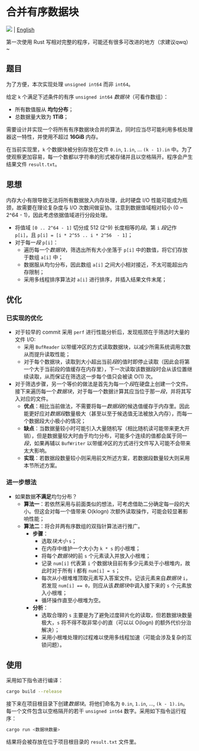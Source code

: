 # 合并有序数据块

![](https://github.com/codgician/merging-chunks/workflows/merging-chunks/badge.svg) | [English](README.md)


第一次使用 Rust 写相对完整的程序，可能还有很多可改进的地方（求建议qwq）~

## 题目

为了方便，本次实现处理 `unsigned int64` 而非 `int64`。

给定 `k` 个满足下述条件的有序 `unsigned int64` *数据块*（可看作数组）：

- 所有数值服从 **均匀分布**；
- 总数据量大致为 **1TiB**；

需要设计并实现一个将所有有序数据块合并的算法，同时应当尽可能利用多核处理器这一特性，并使用不超过 **16GiB** 内存。

在当前实现里，`k` 个数据块被分别存放在文件 `0.in`, `1.in`, ... `(k - 1).in` 中。为了使观察更加容易，每一个数都以字符串的形式被存储并且以空格隔开。程序会产生结果文件 `result.txt`。 

## 思想

内存大小有限导致无法将所有数据放入内存处理，此时硬盘 I/O 性能可能成为瓶颈，故需要在理论复杂度与 I/O 次数间做妥协。注意到数据值域相对较小 (0 ~ 2^64 - 1)，因此考虑依据值域进行分段处理。

- 将值域 `[0 .. 2^64 - 1]` 切分成 512 (2^9) 长度相等的*段*。第 `i` *段*记作 `p[i]`，且 `p[i] = [i * 2^55 .. i * 2^56  - 1]`；
- 对于每一*段* `p[i]`：
  - 遍历每一个*数据块*，筛选出所有大小坐落于 `p[i]` 中的数值，将它们存放于数组 `a[i]` 中；
  - 数据服从均匀分布，因此数组 `a[i]` 之间大小相对接近，不太可能超出内存限制；
  - 采用多线程排序算法对 `a[i]` 进行排序，并插入结果文件末尾；

## 优化

### 已实现的优化

- 对于较早的 commit 采用 `perf` 进行性能分析后，发现瓶颈在于筛选时大量的文件 I/O:
  - 采用 `BufReader` 以带缓冲区的方式读取数据块，以减少所需系统调用次数从而提升读取性能；
  - 对于每个数据块，读取到大小超出当前*段*的值时即停止读取（因此会将第一个大于当前段的值缓存在内存里），下一次读取该数据段时会从该位置继续读取，从而保证在筛选这一步每个值只会被读 O(1) 次。
- 对于筛选步骤，另一个等价的做法是首先为每一个*段*在硬盘上创建一个文件。接下来遍历每一个*数据块*，对于每一个数据计算其应当位于那一*段*，并将其写入对应的文件。
  - **优点**：相比当前做法，不需要将每一*数据段*的候选值缓存于内存里。因此能更好应对*数据段*数量极大（甚至以至于候选值无法被放入内存），而每一个数据段大小极小的情况；
  - **缺点**：当数据量较小时可能引入大量随机写（相比随机读可能带来更大开销），但是数据量较大时由于均匀分布，可能多个连续的值都会属于同一*段*，如果再辅以 `BufWriter` 以带缓冲区的方式进行文件写入可能不会带来太大影响。
  - **实现**：若数据段数量较小则采用前文所述方案，若数据段数量较大则采用本节所述方案。

### 进一步想法

- 如果数据**不满足**均匀分布？
  - **算法一**：若依然采用与前面类似的想法，可考虑借助二分确定每一段的大小。但这会对每一个值带来 O(klogn) 次额外读取操作，可能会较显著影响性能；
  - **算法二**：将合并两有序数组的双指针算法进行推广。
    - **步骤**：
      - 选取*块大小* `s`；
      - 在内存中维护一个大小为 `k * s` 的小根堆；
      - 将每个*数据块*的前 `s` 个元素读入并放入小根堆；
      - 记录 `num[i]` 代表第 `i` 个数据块目前有多少元素处于小根堆内，故此时对于所有 i 都有 `num[i] = s`；
      - 每次从小根堆堆顶取元素写入答案文件。记该元素来自*数据块* `i`，若发现 `num[i] == 0`，则应从该*数据块*中调入接下来的 `s` 个元素放入小根堆；
      - 循环操作直至小根堆为空。
    - **分析**：
      - 选取合理的 `s` 主要是为了避免过度碎片化的读取，但若数据块数量极大，`s` 将不得不取非常小的直（可以以 O(logn) 的额外代价分治解决）；
      - 采用小根堆处理的过程难以使用多线程加速（可能会涉及复杂的互锁问题）。

## 使用

采用如下指令进行编译：

```bash
cargo build --release
```

接下来在项目根目录下创建*数据块*。将他们命名为 `0.in`, `1.in`, ..., `(k - 1).in`。每一个文件包含以空格隔开的若干 `unsigned int64` 数字。采用如下指令运行程序：

```bash
cargo run <数据块数量>
```

结果将会被存放在位于项目根目录的 `result.txt` 文件里。